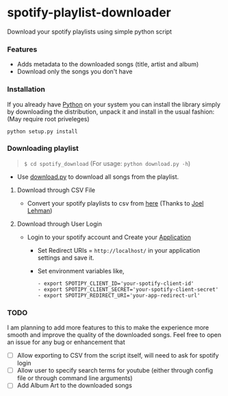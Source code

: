 # spotify-playlist-downloader
Download your spotify playlists using simple python script


### Features
* Adds metadata to the downloaded songs (title, artist and album)
* Download only the songs you don't have


### Installation
If you already have [Python](http://www.python.org/) on your system you can install the library simply by downloading the distribution, unpack it and install in the usual fashion: (May require root priveleges)

    python setup.py install

### Downloading playlist
>`$ cd spotify_download`
> (For usage: `python download.py -h`)
* Use [download.py](spotify_download/download.py) to download all songs from the playlist.

1. Download through CSV File
    * Convert your spotify playlists to csv from [here](http://joellehman.com/playlist/) (Thanks to [Joel Lehman](https://github.com/jal278))

2. Download through User Login
    * Login to your spotify account and Create your [Application](https://developer.spotify.com/my-applications/#!/applications)
        * Set Redirect URIs = `http://localhost/` in your application settings and save it.
        * Set environment variables like,

              - export SPOTIPY_CLIENT_ID='your-spotify-client-id'
              - export SPOTIPY_CLIENT_SECRET='your-spotify-client-secret'
              - export SPOTIPY_REDIRECT_URI='your-app-redirect-url'

### TODO
I am planning to add more features to this to make the experience more smooth and improve the quality of the downloaded songs. Feel free to open an issue for any bug or enhancement that

- [ ] Allow exporting to CSV from the script itself, will need to ask for spotify login
- [ ] Allow user to specify search terms for youtube (either through config file or through command line arguments)
- [ ] Add Album Art to the downloaded songs
